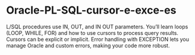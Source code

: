 # Oracle-PL-SQL-cursor-e-exce-es
L/SQL procedures use IN, OUT, and IN OUT parameters. You’ll learn loops (LOOP, WHILE, FOR) and how to use cursors to process query results. Cursors can be explicit or implicit. Error handling with EXCEPTION lets you manage Oracle and custom errors, making your code more robust.
